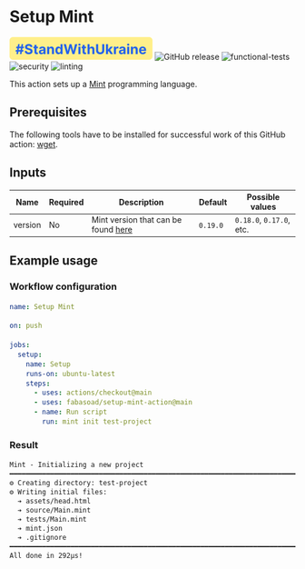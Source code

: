 # Setup Mint

[![Stand With Ukraine](https://raw.githubusercontent.com/vshymanskyy/StandWithUkraine/main/badges/StandWithUkraine.svg)](https://stand-with-ukraine.pp.ua)
![GitHub release](https://img.shields.io/github/v/release/fabasoad/setup-mint-action?include_prereleases)
![functional-tests](https://github.com/fabasoad/setup-mint-action/actions/workflows/functional-tests.yml/badge.svg)
![security](https://github.com/fabasoad/setup-mint-action/actions/workflows/security.yml/badge.svg)
![linting](https://github.com/fabasoad/setup-mint-action/actions/workflows/linting.yml/badge.svg)

This action sets up a [Mint](https://www.mint-lang.com/) programming language.

## Prerequisites

The following tools have to be installed for successful work of this GitHub action:
[wget](https://www.gnu.org/software/wget).

## Inputs

<!-- prettier-ignore-start -->
| Name    | Required | Description                                                                       | Default  | Possible values          |
|---------|----------|-----------------------------------------------------------------------------------|----------|--------------------------|
| version | No       | Mint version that can be found [here](https://github.com/mint-lang/mint/releases) | `0.19.0` | `0.18.0`, `0.17.0`, etc. |
<!-- prettier-ignore-end -->

## Example usage

### Workflow configuration

```yaml
name: Setup Mint

on: push

jobs:
  setup:
    name: Setup
    runs-on: ubuntu-latest
    steps:
      - uses: actions/checkout@main
      - uses: fabasoad/setup-mint-action@main
      - name: Run script
        run: mint init test-project
```

### Result

```text
Mint - Initializing a new project
━━━━━━━━━━━━━━━━━━━━━━━━━━━━━━━━━━━━━━━━━━━━━━━━━━━━━━━━━━━━━━━━━━━━━━━━━━━━━━━━
⚙ Creating directory: test-project
⚙ Writing initial files:
  ➔ assets/head.html
  ➔ source/Main.mint
  ➔ tests/Main.mint
  ➔ mint.json
  ➔ .gitignore
━━━━━━━━━━━━━━━━━━━━━━━━━━━━━━━━━━━━━━━━━━━━━━━━━━━━━━━━━━━━━━━━━━━━━━━━━━━━━━━━
All done in 292μs!
```
